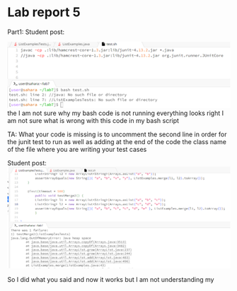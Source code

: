 Lab report 5
===

Part1:
Student post:

![Image](Report5/not_running.png)
the
I am not sure why my bash code is not running everything looks right I am not sure what is wrong with this code in my bash script

TA:
What your code is missing is to uncomment the second line in order for the junit test to run as well as adding at the end of the code the class name of the file where you are writing your test cases

Student post:
![Image](Report5/student_bug1.png)

So I did what you said and now it works but I am not understanding my 


